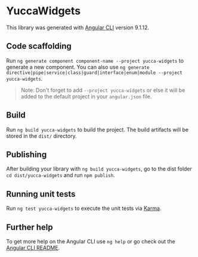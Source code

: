 # YuccaWidgets

This library was generated with [Angular CLI](https://github.com/angular/angular-cli) version 9.1.12.

## Code scaffolding

Run `ng generate component component-name --project yucca-widgets` to generate a new component. You can also use `ng generate directive|pipe|service|class|guard|interface|enum|module --project yucca-widgets`.
> Note: Don't forget to add `--project yucca-widgets` or else it will be added to the default project in your `angular.json` file. 

## Build

Run `ng build yucca-widgets` to build the project. The build artifacts will be stored in the `dist/` directory.

## Publishing

After building your library with `ng build yucca-widgets`, go to the dist folder `cd dist/yucca-widgets` and run `npm publish`.

## Running unit tests

Run `ng test yucca-widgets` to execute the unit tests via [Karma](https://karma-runner.github.io).

## Further help

To get more help on the Angular CLI use `ng help` or go check out the [Angular CLI README](https://github.com/angular/angular-cli/blob/master/README.md).
